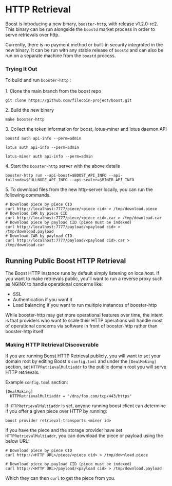 # HTTP Retrieval

Boost is introducing a new binary, `booster-http`, with release v1.2.0-rc2. This binary can be run alongside the `boostd` market process in order to serve retrievals over http.

Currently, there is no payment method or built-in security integrated in the new binary. It can be run with any stable release of `boostd` and can also be run on a separate machine from the `boostd` process.

### Trying It Out

To build and run `booster-http` :\
\
1\. Clone the main branch from the boost repo

```
git clone https://github.com/filecoin-project/boost.git
```

2\. Build the new binary

```
make booster-http
```

3\. Collect the token information for boost, lotus-miner and lotus daemon API

```
boostd auth api-info --perm=admin
```

```
lotus auth api-info --perm=admin
```

```
lotus-miner auth api-info --perm=admin
```

4\. Start the `booster-http` server with the above details

```
booster-http run --api-boost=$BOOST_API_INFO --api-fullnode=$FULLNODE_API_INFO --api-sealer=$MINER_API_INFO
```

5\. To download files from the new http-server locally, you can run the following commands.

```
# Download piece by piece CID
curl http://localhost:7777/piece/<piece cid> > /tmp/download.piece
# Download CAR by piece CID
curl http://localhost:7777/piece/<piece cid>.car > /tmp/download.car
# Download piece by payload CID (piece must be indexed)
curl http://localhost:7777/payload/<payload cid> > /tmp/download.payload
# Download CAR by payload CID
curl http://localhost:7777/payload/<payload cid>.car > /tmp/download.car
```

## Running Public Boost HTTP Retrieval

The Boost HTTP instance runs by default simply listening on localhost. If you want to make retrievals public, you'll want to run a reverse proxy such as NGINX to handle operational concerns like:

* SSL
* Authentication if you want it
* Load balancing if you want to run multiple instances of booster-http

While booster-http may get more operational features over time, the intent is that providers who want to scale their HTTP operations will handle most of operational concerns via software in front of booster-http rather than booster-http itself

### Making HTTP Retrieval Discoverable

If you are running Boost HTTP Retrieval publicly, you will want to set your domain root by editing Boost's `config.toml` and under the `[DealMaking]` section, set `HTTPRetrievalMultiaddr` to the public domain root you will serve HTTP retrievals.

Example `config.toml` section:

```
[DealMaking]
  HTTPRetrievalMultiaddr = "/dns/foo.com/tcp/443/https"
```

If `HTTPRetrievalMultiaddr` is set, anyone running boost client can determine if you offer a given piece over HTTP by running:

```
boost provider retrieval-transports <miner id>
```

If you have the piece and the storage provider have set `HTTPRetrievalMultiaddr`, you can download the piece or payload using the below URL:

```
# Download piece by piece CID
curl http://<HTTP URL>/piece/<piece cid> > /tmp/download.piece

# Download piece by payload CID (piece must be indexed)
curl http://<HTTP URL>/payload/<payload cid> > /tmp/download.payload
```

Which they can then `curl` to get the piece from you.
